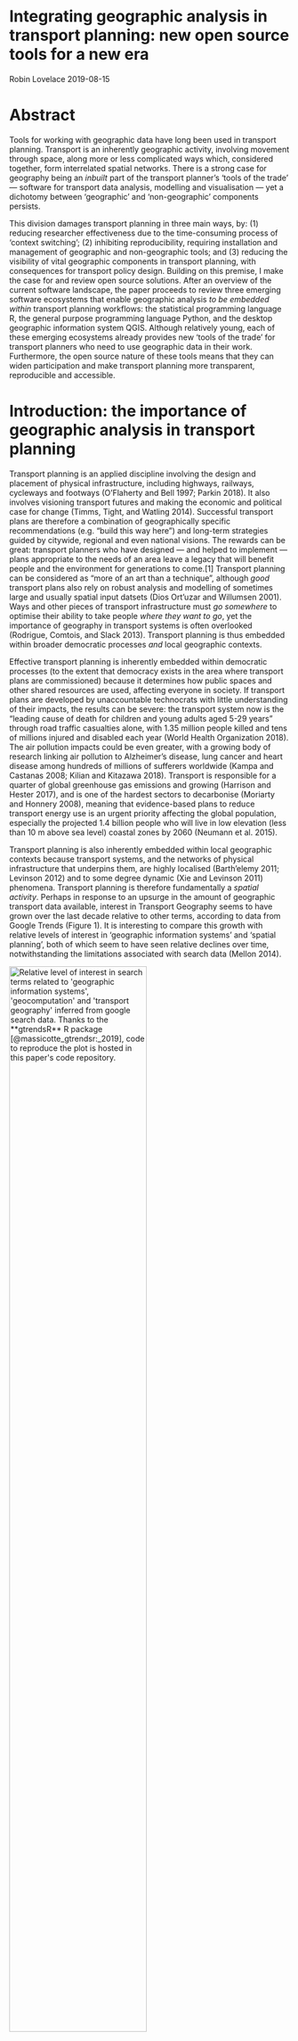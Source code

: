 Integrating geographic analysis in transport planning: new open source
tools for a new era
================
Robin Lovelace
2019-08-15

# Abstract

Tools for working with geographic data have long been used in transport
planning. Transport is an inherently geographic activity, involving
movement through space, along more or less complicated ways which,
considered together, form interrelated spatial networks. There is a
strong case for geography being an *inbuilt* part of the transport
planner’s ‘tools of the trade’ — software for transport data analysis,
modelling and visualisation — yet a dichotomy between ‘geographic’ and
‘non-geographic’ components persists.
<!-- workflows in academic, public sector and private consultancy transport planning contexts still tend to separate vital geographic processing and map making stages from the rest of the analysis. -->
This division damages transport planning in three main ways, by: (1)
reducing researcher effectiveness due to the time-consuming process of
‘context switching’; (2) inhibiting reproducibility, requiring
installation and management of geographic and non-geographic tools; and
(3) reducing the visibility of vital geographic components in transport
planning, with consequences for transport policy design. Building on
this premise, I make the case for and review open source solutions.
After an overview of the current software landscape, the paper proceeds
to review three emerging software ecosystems that enable geographic
analysis *to be embedded within* transport planning workflows: the
statistical programming language R, the general purpose programming
language Python, and the desktop geographic information system QGIS.
Although relatively young, each of these emerging ecosystems already
provides new ‘tools of the trade’ for transport planners who need to use
geographic data in their work. Furthermore, the open source nature of
these tools means that they can widen participation and make transport
planning more transparent, reproducible and accessible.
<!--  transport planning experts and the public alike, -->
<!-- Ultimately, by highlighting cost effective and geographically targeted interventions, integrating geographic analysis in transport planning could lead to better decision making. -->
<!-- and support the global efforts to transition away from fossil fuels and towards a healthy, low carbon transport system. -->

# Introduction: the importance of geographic analysis in transport planning

<!-- Should that heading omit the "Introduction:" part? -->

Transport planning is an applied discipline involving the design and
placement of physical infrastructure, including highways, railways,
cycleways and footways (O’Flaherty and Bell 1997; Parkin 2018). It also
involves visioning transport futures and making the economic and
political case for change (Timms, Tight, and Watling 2014). Successful
transport plans are therefore a combination of geographically specific
recommendations (e.g. “build this way here”) and long-term strategies
guided by citywide, regional and even national visions. The rewards can
be great: transport planners who have designed — and helped to implement
— plans appropriate to the needs of an area leave a legacy that will
benefit people and the environment for generations to come.\[1\]
Transport planning can be considered as “more of an art than a
technique”, although *good* transport plans also rely on robust
analysis and modelling of sometimes large and usually spatial input
datsets (Dios Ort’uzar and Willumsen 2001). Ways and other pieces of
transport infrastructure must *go somewhere* to optimise their ability
to take people *where they want to go*, yet the importance of geography
in transport systems is often overlooked (Rodrigue, Comtois, and Slack
2013). Transport planning is thus embedded within broader democratic
processes *and* local geographic contexts.

Effective transport planning is inherently embedded within democratic
processes (to the extent that democracy exists in the area where
transport plans are commissioned) because it determines how public
spaces and other shared resources are used, affecting everyone in
society. If transport plans are developed by unaccountable technocrats
with little understanding of their impacts, the results can be severe:
the transport system now is the “leading cause of death for children and
young adults aged 5-29 years” through road traffic casualties alone,
with 1.35 million people killed and tens of millions injured and
disabled each year (World Health Organization 2018). The air pollution
impacts could be even greater, with a growing body of research linking
air pollution to Alzheimer’s disease, lung cancer and heart disease
among hundreds of millions of sufferers worldwide (Kampa and Castanas
2008; Kilian and Kitazawa 2018). Transport is responsible for a quarter
of global greenhouse gas emissions and growing (Harrison and Hester
2017), and is one of the hardest sectors to decarbonise (Moriarty and
Honnery 2008), meaning that evidence-based plans to reduce transport
energy use is an urgent priority affecting the global population,
especially the projected 1.4 billion people who will live in low
elevation (less than 10 m above sea level) coastal zones by 2060
(Neumann et al. 2015).

Transport planning is also inherently embedded within local geographic
contexts because transport systems, and the networks of physical
infrastructure that underpins them, are highly localised (Barth’elemy
2011; Levinson 2012) and to some degree dynamic (Xie and Levinson 2011)
phenomena. Transport planning is therefore fundamentally a *spatial
activity*. Perhaps in response to an upsurge in the amount of geographic
transport data available, interest in Transport Geography seems to have
grown over the last decade relative to other terms, according to data
from Google Trends (Figure 1). It is interesting to compare this growth
with relative levels of interest in ‘geographic information systems’ and
‘spatial planning’, both of which seem to have seen relative declines
over time, notwithstanding the limitations associated with search data
(Mellon
2014).

<img src="google-trends.png" title="Relative level of interest in search terms related to 'geographic information systems', 'geocomputation' and 'transport geography' inferred from google search data. Thanks to the **gtrendsR** R package [@massicotte_gtrendsr:_2019], code to reproduce the plot is hosted in this paper's code repository." alt="Relative level of interest in search terms related to 'geographic information systems', 'geocomputation' and 'transport geography' inferred from google search data. Thanks to the **gtrendsR** R package [@massicotte_gtrendsr:_2019], code to reproduce the plot is hosted in this paper's code repository." width="70%" />

The concept of integrating geographic data analysis in transport
planning is not new (although tools for integrating geographic data
are). Geographic perspectives have contributed to the transport planning
for over 100 years, as documented in papers on geographic considerations
in railway design (Buxton 1908) and national engineering challenges
(Farnham 1912), to take just a couple of pre-war examples.

In the inter-war period (1918-1939), interest in Transport Geography
seems to have grown, although a disciplinary home for transport research
(let alone geographic transport research) had yet to emerge and the term
‘transport geography’ itself was vanishingly rare. A few papers from the
period demonstrate the growing interest in the topic, and understanding
of geographic thinking to understand evolving transport systems.
Paterson (1926) speculated quite accurately on the continued rise of
motor traffic at the expense of horse powered transport during the
20<sup>th</sup> Century, noting the importance of geographic factors in
determining mode choice, down to the street level: “Many streets, like
our Bond Street, Watling Street or Lombard Street, and in Seville, the
Calle de las Sierpes or Kalver Straat in Amsterdam, may be unsuited to
motor traffic, and frontage values may be so high that widening can
hardly be considered.” In a geographic review of Japanese cities
Trewartha (1934) also alluded to the relationship between geography and
mode choice: “widening and paving of \[roads\] have (sic) been
accomplished \[allowing\] numerous taxis, motor busses, and tram cars
contrasting with the slow human and animal-drawn carts and the
ubiquitous bicycle”. Rapid industrialisation during the largely
unconscious build-up to World War II was associated with major road
building schemes in many developed regions, demanding the practical
application of new methods from a range of disciplines (e.g.
Greenshields 1936). In the USA, highway engineering even became a
recommended case study for geography lessons (Fox 1923).

geographic

Around the turn of the century, there were attempts to define geographic
information systems for transportation (GIS-T) as a self-standing
academic field (Miller 1999), something that has not caught
on.

<!-- Search term for interwar period: https://scholar.google.co.uk/scholar?q="transport+geography" -->

<!-- something on the Journal of Transport Geography? -->

The growing research interest in the subject is also reflected in
teaching. Modules dedicated to Transport Geography have been advertised
at the Universities of Aberdeen and Hofstra and, at the University of
Leeds the Masters module Sustainable Spatial Planning and Analysis
([SSPA](https://github.com/ITSLeeds/SSPA)) is focussed on GIS skills for
transport planning (declaration of interest: I teach on this module).
There are even dedicated 3 year degrees Transport Geography.
<!-- something on the lack of open source? -->

<!-- https://www.abdn.ac.uk/registry/courses/undergraduate/2016-2017/geography/gg4016
https://people.hofstra.edu/jean-paul_rodrigue/course_transport.html
 in Geography with Transport Studies BA advertised by the University of Leeds
-->

Where is existing infrastructure and ‘demand’ (current and potential
travel) located? How will transport patterns shift in the future? And
where will different types of intervention be most effective? Tools that
can help answer these questions are becoming an increasingly important
part of the transport planner’s cabinet (te Brömmelstroet and Bertolini
2008).

To illustrate this point, imagine fundamental changes that could be made
to tax system in support a transition away from fossil fuels.
Interventions such as carbon taxes would undoubtedly have geographic
implications, but the intervention itself (charging a fixed price for
the extraction and sale of atmosphere polluting substances) could be
essentially non-geographic. Notwithstanding changes to national policies
relating to transport, transport planning interventions, by contrast,
are inherently spatial. Even high level national plans for a walking and
cycling revolution must be implemented locally, down to the level of
streets, as illustrated by the still ongoing local implementation of
Dutch cycling ambitions (Pucher and Buehler 2008). The
political-democratic and local-geographic aspects of transport planning
can be considered in isolation, but an integrated approach is necessary
for effective policies (Hull 2008). This is well illustrated by
prominent Mayoral transport policies in cities such as London\[2\],
Paris\[3\], and Bogotá\[4\].

With such issues — climate change, air pollution, obesity and social
inequalities — high on the political agenda, and the benefits for ‘early
adopters’ of evidence-based interventions to accelerate the shift away
from the motor car in cities such as London, Paris and Bogotá, pressure
is growing on local, city and national transport planning departments to
act. But what should they do? This *policy* question raises important
*research* questions: Which methods are most suitable for designing
future transport systems? What is the evidence base, and analysis, that
should be used to inform transition towards a healthy, zero carbon
transport system? Which interventions, from the multitude of options
available, are most likely to be effective? And where are different
types of intervention most likely to succeed? The premise of this paper
is that new approaches, enabled by software, are needed to provide
answers to these questions. 21<sup>st</sup> century demands for
transport planning cannot be delivered by 20<sup>th</sup> century
technology and, this paper will argue, open source solutions are poised
to bridge the gap between the geographic and the — historically dominant
— non-geographic aspects of transport planning. The 21<sup>st</sup>
Century also requires new transport planning methodologies which, as
this paper outlines, increasingly involves geographic analysis.
Furthermore, the policy context increasingly demands transparency and
citizen involvement in the decision-making process, which only software
that is open source and reliably deliver, making an exploration of open
source options for transport planning workflows timely.

Methods for transport planning are by no means static. They are
constantly evolving in response to policy drivers and technological
change (Boyce and Williams 2015). Of course, transport policies that are
evidence-based and grounded in realistic models of change under
different scenarios of the future are far more likely to be successful
than policies based on ideological commitment and good intentions alone.
With unprecedented access to increasingly detailed datasets on transport
behaviours and infrastructure, transport planners today can make their
designs are more evidence-based that ever, provided they have access to
tools that enable them to make sense of this ‘data revolution’
(Transport Systems Catapult 2015). The sheer volume and complexity of
new datasets require new approaches that can scale and integrate
multiple data sources (Lovelace et al. 2016). Furthermore, advances in
software and hardware allow not only for current transport systems to be
modelled at high temporal and geographic resolution, but for future
scenarios and ‘model experiments’ to be developed, which can support
identification and implementation of the most effective interventions
(Klosterman 1999). With the explosion in open source software, which has
come to dominate data science, there is now also a unique opportunity
for transport planning to become a more transparent and democratically
accountable enterprise.

Unfortunately, the dream of data driven, participatory and open
transport planning is far from reality. Transport planning has been slow
to adapt to the data revolution and, while it evolves to enable a wider
range of input data sources and analysis ‘in the cloud’, the open source
element is conspicuously lacking.

The paper outlines how the ‘division of labour’ between geographic and
non-geographic aspects of transport planning emerged, in relation to the
historical specialisation and monopolisation of particular transport
planning software products, based on existing literature and an
understanding of landscape of tools used in practice (Section 2).
Section 3 reviews open source software ecosystems that enable an
integrated approach, which combines non geographically explicit stages
(e.g. modelling) and geographic processing stages *in a single
workflow*. Three software ecosystems (R, Python and QGIS) are reviewed
in detail; alternative current and potential future approaches,
including ‘cloud lock in’ are discussed; and the relative merits of
different approaches are discussed. Building on this discussion, the
paper concludes by returning to the importance of integrating data
analysis and geographic processing in a single analysis. The final
section also outlines concrete steps that researchers, public sector
transport planners, and transport planning analysts and consultants can
take to accelerate the transition to open source software in transport
planning which will, in turn, support policies that accelerate the
transition to healthy and zero carbon transport
systems.

<!-- The paper concludes that 'integrated approach' can support efficient, scalable and reproducible transport planning workflows which can provide a strong and transparent evidence base needed for rapid transition away from fossil fuels in the transport sector. -->

# The landscape of transport planning software

Before describing the existing landscape, it is worth outline what
transport planning software is. Software for transport planning can be
grouped by the scale at which it operates, with broad categories being
‘micro’ and ‘macro’ models (Kotusevski and Hawick 2009). ‘Microscopic’
transport models represent individual vehicles on the road network and
are therefore able to represent localised phenomena such as traffic
congestion. Macro models, by contrast, represent aggregates of vehicular
traffic over large spatial scales, with a focus on the implications of
future changes in transport behaviour and infrastructure on flow at the
route network level. Of course the distinction is, in reality, an
oversimplification: there is a continuum between micro and macro
transport modelling software. With advances in computer hardware and
software, an increasing number of developers are attempting to combine
both approaches into a single system. In this paper we focus on macro
models, and their geographic representation, rather than micro models.

The geographic and non-geographic division of labour is a result of the
history of transport planning software. This history is detailed in
Chapter 10 of *Forecasting Urban Travel* (Boyce and Williams 2015).
Titled “Computing environment and travel forecasting software”, the
chapter provides a unique insight into the software packages that have
been popular in transport planning over the years. Of course, software
development has always depended on the physical hardware on which it
runs and the early days of transport planning software were
characterised by bespoke programs running on mainframe computers and
maintained by domain experts. Transport planning bodies and researchers
in the USA led developments in the 1960s and 1970s when computers first
started to be used for transport planning, when the main problem that
they addressed was how to deal with the explosive growth in car
ownership and use that was taking place during those decades. More
overtly political factors also influenced the direction of transport
planning software: “certain private firms complained to US DoT
\[Department of Transport\] that its agencies were developing software
in competition with the private sector”, leading to the abandonment of
publicly funded transport planning software development projects,
notably UTPS.\[5\] This contrasts with the history of GRASS, a publicly
funded GIS system that has been under continuous development by state,
academic and commercial organisation since 1982 (Neteler and Mitasova
2008). Would the landscape of transport planning software have been
different if the DoT had continued to fund software development
projects? That question is outside the scope of this paper. What is
certain, however, is that software used in transport planning over the
past three decades has been dominated by companies and that the sector
has been slow to adopt open an open source approach.

In response to the ‘siloed’ development of GIS and transport software,
there have been calls for greater integration. Loidl et al. (2016),
building on the observation that “geography and GIS remained a niche
topic within traditional transport modeling”, made a case for
strengthening the ‘spatial perspective’ in transport modelling. The
paper emphasised the growing importance of well-defined data types,
disaggregating detailed (and difficult to interpret) transport model
outputs, and geographic data visualisation and concluded that much
further research is needed: “future research and development is needed
to combine geospatial functionalities with transport modeling, while
providing an efficient, interactive, visual interface for data
exploration, manipulation, analysis and visualization” (Loidl et al.
2016). Although the paper focussed on conceptual issues rather than
software per-se, it did identify mention four open source programming
languages that could provide the foundation for future developments, two
of which (R and Python) are covered in the next section.

Data preprocessing and analysis stages are generally done in dedicated
transport planning and spreadsheet software. Geographic analysis and
cartographic visualisation stages are generally done in a dedicated
‘geographic information system’ (GIS).

# New tools of the trade

The previous sections support and expand on the two main premises of
this paper: that geographic analysis has historically been disconnected
from other aspects of transport planning analysis, and that the
incumbent proprietary software products are not well suited to tackle
21<sup>st</sup> Century transport planning needs. In this section the
paper shifts gear, and moves onto solutions. It outlines the growth of
free and open source software (FOSS) and how the movement can provide
the foundations for more democratic and transparent transport planning
workflows that bridge the ‘geographic gap’ in transport planning data
analysis, modelling and visualisation. The focus is on three software
‘ecosystems’ — R, Python and QGIS — that are particularly promising
for integrated geographic analysis in transport planning.

Before exploring these ecosystems, it is worth first taking a step back
and considering the open source software ‘landscape’ and what ‘open
source’ actually means. This overview also helps explain why R, Python
and QGIS were selected from the range of open source options for closer
attention.

<!-- Despite the central role that open source software plays, powering the majority of the world's servers... -->

Open source software differs from proprietary software in that users are
free to see, download and modify the underlying source code that defines
it. Freedom is central to open source software, which is sometimes
referred to simply as ‘free software’, defined by the Free Software
Foundation ([FSF](https://www.fsf.org/about/what-is-free-software)) as
follows:

> software that gives you the user the freedom to share, study and
> modify it.

This adaptability is conducive to collaboration, the creation of
mutually supportive user/developer communities and rapid evolution,
making open source software ecosystems fast moving and highly diverse.
It is impossible to discuss all software options that could be used for
geographic transport planning: there are literally thousands of software
projects, written in hundreds of programming languages, many of which
are no longer actively maintained. Transport planners should use
solutions that are future proof and actively maintained — such as R,
Python and QGIS.

Transport data analysis has much in common with the broadly defined
field of ‘data science’, and many of the tools developed for this
purpose (including those in the R and Python ecosystems) have great
potential for transport planning.

  - Scala
  - JavaScript
  - …

## R

R is a “a language and environment for statistical computing and
graphics” (R Core Team 2019). First announced and released as a binary
program in 1993 by University of Aukland statisticians Robert Gentleman
and Ross Ihaka, the project was only open sourced and released under the
conditions of the GNU General Public License (GPL) in 1995, thanks to
input from one of R’s first international collaborators, Martin Mächler
of ETH Zurich
(<span class="citeproc-not-found" data-reference-id="ihaka_r_1998">**???**</span>).
This history highlight’s how open source software development is an
inherently collaborative process, usually involving people from many
different countries and backgrounds.

R has several strengths from the perspective of transport planning,
including its proficiency with temporal and geographic data, outstanding
visualisation capabilities, and support for a very wide range of
statistical techniques, many of which are useful in transport problems
(Lovelace and Ellison 2018). Out of the box R is a statistical powertool
that can solve a wide range of problems, including generalised linear
models (GLMs, implemented with the function `glm`) and constrained
optimisation problems that appear frequently in transport research.
Additional capabilities are supported by 10,000+ packages that can be
installed from a central repository with commands such as
`install.packages("stplanr")`. R packages are analogous to Apps on
smartphones and plugins in QGIS (described below). Many implement
recently developed statistical and computational techniques (some of
which are accompanied by papers describing new methods in academic
journals such as the *Journal for Statistical Software*) or provide
interfaces to software written in other languages, meaning that R can
provide transport researchers with access to many cutting-edge methods
via a single system.

Of particular interest here are packages for handling geographic data.
Support for geographic data and methods have a long history in R …

(Bivand 2006)

(Pebesma et al. 2015)

(Bivand, Pebesma, and G’omez-Rubio 2013)

Recent advances in R’s growing community of geographic researchers
include the package `sf` (Pebesma 2018), which provides a unified and
high performance system for working with vector data including
linestrings which can be used to represent roads) and `tmap` (Tennekes
2018), which makes it easy to make maps in R. These and many other
packages for working with geographic data in R are described in detail
in *Geocomputation with R* (Lovelace, Nowosad, and Meunchow 2019)
(<span class="citeproc-not-found" data-reference-id="lovelace_geocompr_2019">**???**</span>).
Chapter 12 this of this open source book is dedicated to transport
applications, and provides a good starting point for learning more about
using R’s impressive geographic capabilities for transport planning.

## Python

(Rossum 1995)

## QGIS

(QGIS Development Team 2019)

# Conclusion

# References

<div id="refs" class="references">

<div id="ref-barthelemy_spatial_2011">

Barth’elemy, Marc. 2011. “Spatial Networks.” *Physics Reports* 499
(1–3): 1–101.

</div>

<div id="ref-bivand_implementing_2006">

Bivand, Roger. 2006. “Implementing Spatial Data Analysis Software Tools
in R.” *Geographical Analysis* 38 (1): 23–40.
<https://doi.org/10.1111/j.0016-7363.2005.00672.x>.

</div>

<div id="ref-bivand_applied_2013">

Bivand, Roger, Edzer J Pebesma, and Virgilio G’omez-Rubio. 2013.
*Applied Spatial Data Analysis with R*. Vol. 747248717. Springer.

</div>

<div id="ref-boyce_forecasting_2015">

Boyce, David E., and Huw C. W. L. Williams. 2015. *Forecasting Urban
Travel: Past, Present and Future*. Edward Elgar Publishing.

</div>

<div id="ref-buxton_balkan_1908">

Buxton, Noel. 1908. “Balkan Geography and Balkan Railways.” *The
Geographical Journal* 32 (3): 217–34.

</div>

<div id="ref-ortuzar_modelling_2001">

Dios Ort’uzar, Juan de, and Luis G. Willumsen. 2001. *Modelling
Transport*. John Wiley; Sons.

</div>

<div id="ref-farnham_relation_1912">

Farnham, Amos W. 1912. “The Relation of Some Recent Engineering Problems
to Geography.” *Journal of Geography* 11 (2): 40–45.

</div>

<div id="ref-fox_main_1923">

Fox, Florence C. 1923. *Main Streets of the Nation a Series of Projects
on Highway Transport for Elementary Schools*. Department for the
Interior.

</div>

<div id="ref-greenshields_studying_1936">

Greenshields, Bruce D. 1936. “Studying Traffic Capacity by New Methods.”
*J. Appl. Psychol* 20 (3): 353–58.

</div>

<div id="ref-harrison_environmental_2017">

Harrison, R. M., and R. E. Hester. 2017. *Environmental Impacts of Road
Vehicles: Past, Present and Future*. Royal Society of Chemistry.

</div>

<div id="ref-hull_policy_2008">

Hull, Angela. 2008. “Policy Integration: What Will It Take to Achieve
More Sustainable Transport Solutions in Cities?” *Transport Policy*, New
Developments in Urban Transportation Planning, 15 (2): 94–103.
<https://doi.org/10.1016/j.tranpol.2007.10.004>.

</div>

<div id="ref-kampa_human_2008">

Kampa, Marilena, and Elias Castanas. 2008. “Human Health Effects of Air
Pollution.” *Environmental Pollution*, Proceedings of the 4th
International Workshop on Biomonitoring of Atmospheric Pollution (With
Emphasis on Trace Elements), 151 (2): 362–67.
<https://doi.org/10.1016/j.envpol.2007.06.012>.

</div>

<div id="ref-kilian_emerging_2018">

Kilian, Jason, and Masashi Kitazawa. 2018. “The Emerging Risk of
Exposure to Air Pollution on Cognitive Decline and Alzheimer’s
Disease–Evidence from Epidemiological and Animal Studies.” *Biomedical
Journal*.

</div>

<div id="ref-klosterman_what_1999">

Klosterman, R. E. 1999. “The What If? Collaborative Planning Support
System.” *Environment and Planning B: Planning and Design* 26 (3):
393–408. <https://doi.org/10.1068/b260393>.

</div>

<div id="ref-kotusevski_review_2009">

Kotusevski, G., and K. A. Hawick. 2009. “A Review of Traffic Simulation
Software.” *Research Letters in the Information and Mathematical
Sciences* 13: 35–54. <https://mro.massey.ac.nz/handle/10179/4506>.

</div>

<div id="ref-levinson_network_2012">

Levinson, David. 2012. “Network Structure and City Size.” *PloS One* 7
(1): e29721. <https://doi.org/10.1371/journal.pone.0029721>.

</div>

<div id="ref-loidl_gis_2016">

Loidl, Martin, Gudrun Wallentin, Rita Cyganski, Anita Graser, Johannes
Scholz, and Eva Haslauer. 2016. “GIS and Transport
Modeling—Strengthening the Spatial Perspective.” *ISPRS International
Journal of Geo-Information* 5 (6): 84.
<https://doi.org/10.3390/ijgi5060084>.

</div>

<div id="ref-lovelace_big_2016">

Lovelace, Robin, Mark Birkin, Philip Cross, and Martin Clarke. 2016.
“From Big Noise to Big Data: Toward the Verification of Large Data
Sets for Understanding Regional Retail Flows.” *Geographical Analysis*
48 (1): 59–81. <https://doi.org/10.1111/gean.12081>.

</div>

<div id="ref-lovelace_stplanr:_2018">

Lovelace, Robin, and Richard Ellison. 2018. “Stplanr: A Package for
Transport Planning.” *The R Journal* 10 (2): 7–23.
<https://doi.org/10.32614/RJ-2018-053>.

</div>

<div id="ref-lovelace_geocomputation_2019:1">

Lovelace, Robin, Jakub Nowosad, and Jannes Meunchow. 2019.
*Geocomputation with R*. CRC Press. <http://robinlovelace.net/geocompr>.

</div>

<div id="ref-mellon_internet_2014">

Mellon, Jonathan. 2014. “Internet Search Data and Issue Salience: The
Properties of Google Trends as a Measure of Issue Salience.” *Journal of
Elections, Public Opinion and Parties* 24 (1): 45–72.
<https://doi.org/10.1080/17457289.2013.846346>.

</div>

<div id="ref-miller_potential_1999">

Miller, Harvey J. 1999. “Potential Contributions of Spatial Analysis to
Geographic Information Systems for Transportation (GIS-T).”
*Geographical Analysis* 31 (4): 373–99.
<https://doi.org/10.1111/j.1538-4632.1999.tb00991.x>.

</div>

<div id="ref-moriarty_prospects_2008">

Moriarty, Patrick, and Damon Honnery. 2008. “The Prospects for Global
Green Car Mobility.” *Journal of Cleaner Production* 16 (16): 1717–26.
<https://doi.org/10.1016/j.jclepro.2007.10.025>.

</div>

<div id="ref-neteler_open_2008">

Neteler, Markus, and Helena Mitasova. 2008. *Open Source GIS: A GRASS
GIS Approach*. Third. New York, NY: Springer.

</div>

<div id="ref-neumann_future_2015">

Neumann, Barbara, Athanasios T. Vafeidis, Juliane Zimmermann, and Robert
J. Nicholls. 2015. “Future Coastal Population Growth and Exposure to
Sea-Level Rise and Coastal Flooding-a Global Assessment.” *PloS One* 10
(3): e0118571.

</div>

<div id="ref-oflaherty_transport_1997">

O’Flaherty, Coleman, and Michael GH Bell. 1997. *Transport Planning and
Traffic Engineering*. Elsevier.

</div>

<div id="ref-parkin_designing_2018">

Parkin, John. 2018. *Designing for Cycle Traffic: International
Principles and Practice*. ICE Publishing.
<https://www.icevirtuallibrary.com/isbn/9780727763495>.

</div>

<div id="ref-paterson_horse_1926">

Paterson, James. 1926. “Horse Transport and Motor Transport.” *RSA
Journal* 74 (3837): 689–702.

</div>

<div id="ref-pebesma_simple_2018">

Pebesma, Edzer. 2018. “Simple Features for R: Standardized Support for
Spatial Vector Data.” *The R Journal*.
<https://journal.r-project.org/archive/2018/RJ-2018-009/index.html>.

</div>

<div id="ref-pebesma_software_2015">

Pebesma, Edzer, Roger Bivand, Paulo Justiniano Ribeiro, and others.
2015. “Software for Spatial Statistics.” *Journal of Statistical
Software* 63 (1): 1–8.
<http://brage.bibsys.no/xmlui/bitstream/id/320781/Pebesma_Bivand_Ribeiro.pdf>.

</div>

<div id="ref-pucher_making_2008">

Pucher, John, and Ralph Buehler. 2008. “Making Cycling Irresistible:
Lessons from the Netherlands, Denmark and Germany.” *Transport Reviews*
28 (4): 495–528. <https://doi.org/10.1080/01441640701806612>.

</div>

<div id="ref-qgis_development_team_qgis_2019">

QGIS Development Team. 2019. “QGIS Geographic Information System.”
<http://qgis.osgeo.org>.

</div>

<div id="ref-r_core_team_r:_2019">

R Core Team. 2019. “R: A Language and Environment for Statistical
Computing.” <https://www.R-project.org/>.

</div>

<div id="ref-rodrigue_geography_2013">

Rodrigue, Jean-Paul, Claude Comtois, and Brian Slack. 2013. *The
Geography of Transport Systems*. Third. London, New York: Routledge.

</div>

<div id="ref-rossum_python_1995">

Rossum, Guido. 1995. “Python Reference Manual.” Amsterdam, The
Netherlands, The Netherlands: CWI (Centre for Mathematics; Computer
Science).

</div>

<div id="ref-te_brommelstroet_developing_2008">

te Brömmelstroet, Marco, and Luca Bertolini. 2008. “Developing Land Use
and Transport PSS: Meaningful Information Through a Dialogue Between
Modelers and Planners.” *Transport Policy* 15 (4): 251–59.
<https://doi.org/10.1016/j.tranpol.2008.06.001>.

</div>

<div id="ref-tennekes_tmap:_2018">

Tennekes, Martijn. 2018. “Tmap: Thematic Maps in R.” *Journal of
Statistical Software, Articles* 84 (6): 1–39.
<https://doi.org/10.18637/jss.v084.i06>.

</div>

<div id="ref-timms_imagineering_2014">

Timms, Paul, Miles Tight, and David Watling. 2014. “Imagineering
Mobility: Constructing Utopias for Future Urban Transport.” *Environment
and Planning A* 46 (1): 78–93. <https://doi.org/10.1068/a45669>.

</div>

<div id="ref-transport_systems_catapult_transport_2015">

Transport Systems Catapult. 2015. “The Transport Data Revolution.”
Government. Transport Systems Catapult.
<https://ts.catapult.org.uk/wp-content/uploads/2016/04/The-Transport-Data-Revolution.pdf>.

</div>

<div id="ref-trewartha_japanese_1934">

Trewartha, Glenn T. 1934. “Japanese Cities Distribution and Morphology.”
*Geographical Review* 24 (3): 404–17. <https://doi.org/10.2307/208912>.

</div>

<div id="ref-world_health_organization_global_2018">

World Health Organization. 2018. *Global Status Report on Road Safety
2018*. S.l.
<https://www.who.int/violence_injury_prevention/road_safety_status/2018/en/>.

</div>

<div id="ref-xie_evolving_2011">

Xie, Feng, and David Levinson. 2011. *Evolving Transportation Networks*.
Transportation Research, Economics and Policy. New York:
Springer-Verlag. <https://www.springer.com/gp/book/9781441998033>.

</div>

</div>

1.   Articles about successful transport planners illustrate the point.
    Ben Hamilton-Baillie (1955 - 2019), for example, was an influential
    transport planner and street designer whose obituary stated that
    “hundreds of thousands of people who are safer and happier as a
    result of his achievements” (Tim Stornor, quoted in
    [TransportExtra](https://www.transportxtra.com/publications/local-transport-today/news/60655/obituary-ben-hamilton-baillie/)).

2.  Transport is a major electoral issue in London and the current
    Mayor, Sadiq Kahn, has made tackling air pollution a policy
    priority. See
    [tfl.gov.uk/corporate/about-tfl/the-mayors-transport-strategy](https://tfl.gov.uk/corporate/about-tfl/the-mayors-transport-strategy).

3.   The current Mayor of Paris, Anne Hidalgo, sees transport as a
    priority and has plans to make public transport free. See
    [paris.fr](https://www.paris.fr/rechercher/transport).

4.   Bogotá has an innovative and prominent transport policy, led by the
    two times mayor Enrique Peñalosa, who has led the roll-out of major
    bus and cycleway projects in the city. See
    [sitp.gov.co](https://www.sitp.gov.co/).

5.   UTPS stands for the UMT (Urban Mass Transportation Administration,
    an agency of the DoT responsible for transport planning)
    Transportation Planning System (UTPS) and PLANPAC
